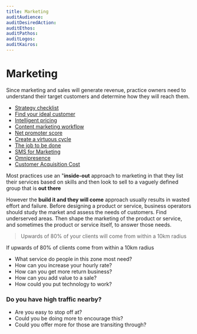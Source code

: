 ```yaml
---
title: Marketing
auditAudience:
auditDesiredAction:
auditEthos:
auditPathos:
auditLogos:
auditKairos:
---
```


# Marketing

Since marketing and sales will generate revenue, practice owners need to understand their target customers and determine how they will reach them.

- [Strategy checklist](./strategy-checklist.md)
- [Find your ideal customer](./find-your-ideal-customer.md)
- [Intelligent pricing](./intelligent-pricing.md)
- [Content marketing workflow](./content-marketing-calendar.md)
- [Net promoter score](./net-promoter-score.md)
- [Create a virtuous cycle](./create-a-virtous-cycle.md)
- [The job to be done](./the-job-to-be-done.md)
- [SMS for Marketing](./sms-for-marketing.md)
- [Omnipresence](./omnipresence.md)
- [Customer Acquisition Cost](./cost-of-acquistion.md)

Most practices use an "**inside-out** approach to marketing in that they list their services based on skills and then look to sell to a vaguely defined group that is **out there**

However the **build it and they will come** approach usually results in wasted effort and failure. Before designing a product or service, business operators should study the market and assess the needs of customers. Find underserved areas. Then shape the marketing of the product or service, and sometimes the product or service itself, to answer those needs.

> Upwards of 80% of your clients will come from within a 10km radius

If upwards of 80% of clients come from within a 10km radius

- What service do people in this zone most need?
- How can you increase your hourly rate?
- How can you get more return business?
- How can you add value to a sale?
- How could you put technology to work?

### Do you have high traffic nearby?

- Are you easy to stop off at?
- Could you be doing more to encourage this?
- Could you offer more for those are transiting through?
